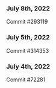 ### July 8th, 2022

Commit #293119

### July 5th, 2022

Commit #314353


### July 4th, 2022

Commit #72281
